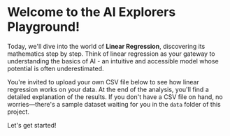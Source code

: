 # Welcome to the **AI Explorers Playground**!

Today, we'll dive into the world of **Linear Regression**, discovering its mathematics step by step. Think of linear regression as your gateway to understanding 
the basics of AI - an intuitive and accessible model whose potential is often underestimated.

You're invited to upload your own CSV file below to see how linear regression works on your data. At the end of the analysis, you'll find a detailed explanation of 
the results. If you don't have a CSV file on hand, no worries—there's a sample dataset waiting for you in the `data` folder of this project.

Let's get started!